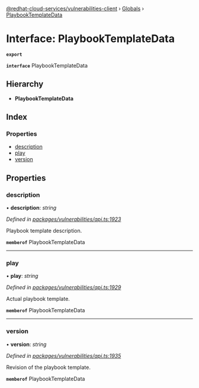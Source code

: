 [@redhat-cloud-services/vulnerabilities-client](../README.md) › [Globals](../globals.md) › [PlaybookTemplateData](playbooktemplatedata.md)

# Interface: PlaybookTemplateData

**`export`** 

**`interface`** PlaybookTemplateData

## Hierarchy

* **PlaybookTemplateData**

## Index

### Properties

* [description](playbooktemplatedata.md#description)
* [play](playbooktemplatedata.md#play)
* [version](playbooktemplatedata.md#version)

## Properties

###  description

• **description**: *string*

*Defined in [packages/vulnerabilities/api.ts:1923](https://github.com/RedHatInsights/javascript-clients/blob/master/packages/vulnerabilities/api.ts#L1923)*

Playbook template description.

**`memberof`** PlaybookTemplateData

___

###  play

• **play**: *string*

*Defined in [packages/vulnerabilities/api.ts:1929](https://github.com/RedHatInsights/javascript-clients/blob/master/packages/vulnerabilities/api.ts#L1929)*

Actual playbook template.

**`memberof`** PlaybookTemplateData

___

###  version

• **version**: *string*

*Defined in [packages/vulnerabilities/api.ts:1935](https://github.com/RedHatInsights/javascript-clients/blob/master/packages/vulnerabilities/api.ts#L1935)*

Revision of the playbook template.

**`memberof`** PlaybookTemplateData
